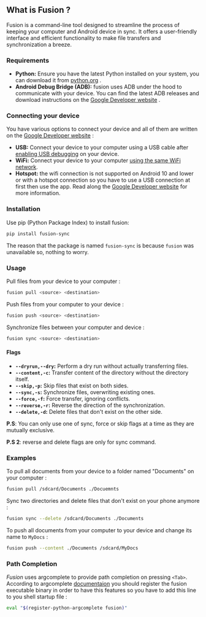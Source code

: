 ## **What is Fusion ?**

Fusion is a command-line tool designed to streamline the process of keeping your computer and Android device in sync. It offers a user-friendly interface and efficient functionality to make file transfers and synchronization a breeze.

### **Requirements**

- **Python:** Ensure you have the latest Python installed on your system, you can download it from [python.org](https://www.python.org) .
- **Android Debug Bridge (ADB):** fusion uses ADB under the hood to communicate with your device. You can find the latest ADB releases and download instructions on the [Google Developer website](https://developer.android.com/tools/adb) .

### **Connecting your device**

You have various options to connect your device and all of them are written on the [Google Developer website](https://developer.android.com/tools/adb#Enabling) :

- **USB:** Connect your device to your computer using a USB cable after [enabling USB debugging](https://developer.android.com/tools/adb#Enabling) on your device.
- **WiFi:** Connect your device to your computer [using the same WiFi network](https://developer.android.com/tools/adb#wireless-android11-command-line).
- **Hotspot:** the wifi connection is not supported on Android 10 and lower or with a hotspot connection so you have to use a USB connection at first then use the app. Read along the [Google Developer website](https://developer.android.com/tools/adb#wireless) for more information.

### **Installation**

Use pip (Python Package Index) to install fusion:

```bash
pip install fusion-sync
```

The reason that the package is named `fusion-sync` is because `fusion` was unavailable so, nothing to worry.

### **Usage**

Pull files from your device to your computer :

```bash
fusion pull <source> <destination>
```

Push files from your computer to your device :

```bash
fusion push <source> <destination>
```

Synchronize files between your computer and device :

```bash
fusion sync <source> <destination>
```

#### **Flags**

- **`--dryrun,--dry`:** Perform a dry run without actually transferring files.
- **`--content,-c`:** Transfer content of the directory without the directory itself.
- **`--skip,-p`:** Skip files that exist on both sides.
- **`--sync,-s`:** Synchronize files, overwriting existing ones.
- **`--force,-f`:** Force transfer, ignoring conflicts.
- **`--reverse,-r`:** Reverse the direction of the synchronization.
- **`--delete,-d`:** Delete files that don't exist on the other side.

**P.S**: You can only use one of sync, force or skip flags at a time as they are mutually exclusive.

**P.S 2**: reverse and delete flags are only for sync command.

### **Examples**

To pull all documents from your device to a folder named "Documents" on your computer :

```bash
fusion pull /sdcard/Documents ./Docuemnts
```

Sync two directories and delete files that don't exist on your phone anymore :

```bash
fusion sync --delete /sdcard/Documents ./Documents
```

To push all documents from your computer to your device and change its name to `MyDocs` :

```bash
fusion push --content ./Documents /sdcard/MyDocs
```

### Path Completion
*Fusion* uses argcomplete to provide path completion on pressing `<Tab>`. According to argcomplete [documentaion](eval "$(register-python-argcomplete my-python-app)") you should register the fusion executable binary in order to have this features so you have to add this line to you shell startup file :
```bash
eval "$(register-python-argcomplete fusion)"
```